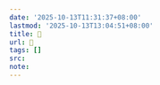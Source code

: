```yaml
---
date: '2025-10-13T11:31:37+08:00'
lastmod: '2025-10-13T13:04:51+08:00'
title: 󰪆
url: 󰪆
tags: []
src:
note:
---
```

